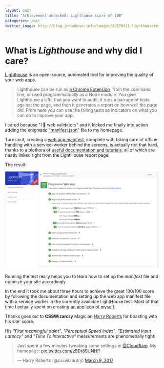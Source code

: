 ```yaml
---
layout: post
title: "Achievement unlocked: Lighthouse score of 100"
categories: post
twitter_image: http://blog.johanbove.info/images/20170311-lighthouseresults100.png
---
```


# What is *Lighthouse* and why did I care?

[Lighthouse](https://developers.google.com/web/tools/lighthouse/) is an open-source, automated tool for improving the quality of your web apps.

> Lighthouse can be run as [a Chrome Extension](https://chrome.google.com/webstore/detail/blipmdconlkpinefehnmjammfjpmpbjk), from the command line, or used programmatically as a Node module. You give Lighthouse a URL that you want to audit, it runs a barrage of tests against the page, and then it generates a report on how well the page did. From here you can use the failing tests as indicators on what you can do to improve your app.

I cared because "I 💓 web validators" and it kicked me finally into action adding the enigmatic ["manifest.json"](https://johanbove.info/manifest.json) file to my homepage.

Turns out, creating a [web app manifest](https://developers.google.com/web/fundamentals/engage-and-retain/web-app-manifest/), complete with taking care of offline handling with a service-worker behind the screens, is actually not that hard, thanks to a plethora of [useful documentation and tutorials](https://developers.google.com/web/tools/lighthouse/audits/manifest-exists), all of which are neatly linked right from the LightHouse report page.

The result:

[![My Lighthouse score of 100/100](/images/20170311-lighthouseresults100.png)](https://johanbove.info/lighthouse/johanbove.info_2017-03-11_00-15-24.report.html)

Running the test really helps you to learn how to set up the *manifest* file and optimize your site accordingly.

In the end it took me about three hours to achieve the great 100/100 score by following the documentation and setting up the web app manifest file with a service worker in the currently available LightHouse test. Most of that time I actually spent on creating [an app icon of myself](https://johanbove.info/img/johanbove_192x192.png).

Thanks goes out to **CSSWizardry** Magician [Harry Roberts](https://csswizardry.com/) for boasting with his site' score.

His *"First meaningful paint"*, *"Perceptual Speed index"*, *"Estimated Input Latency"* and *"Time To Interactive"* measurements are phenomenally tight!

<blockquote class="twitter-tweet" data-lang="en"><p lang="en" dir="ltr">Just spent a few minutes tweaking some settings in <a href="https://twitter.com/Cloudflare">@Cloudflare</a>. My homepage: <a href="https://t.co/z9Dr89UNHP">pic.twitter.com/z9Dr89UNHP</a></p>&mdash; Harry Roberts (@csswizardry) <a href="https://twitter.com/csswizardry/status/839814781326483456">March 9, 2017</a></blockquote>
<script async src="//platform.twitter.com/widgets.js" charset="utf-8"></script>
